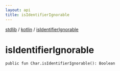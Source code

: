 ```yaml
---
layout: api
title: isIdentifierIgnorable
---
```

[stdlib](../index.html) / [kotlin](index.html) / [isIdentifierIgnorable](isIdentifierIgnorable.html)

# isIdentifierIgnorable

```
public fun Char.isIdentifierIgnorable(): Boolean
```
